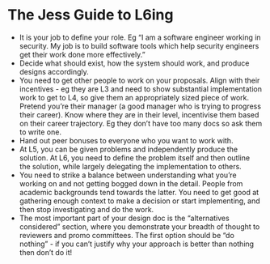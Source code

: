 # The Jess Guide to L6ing

- It is your job to define your role. Eg “I am a software engineer working in security. My job is to build software tools which help security engineers get their work done more effectively.”
- Decide what should exist, how the system should work, and produce designs accordingly.
- You need to get other people to work on your proposals. Align with their incentives - eg they are L3 and need to show substantial implementation work to get to L4, so give them an appropriately sized piece of work. Pretend you’re their manager (a good manager who is trying to progress their career). Know where they are in their level, incentivise them based on their career trajectory. Eg they don’t have too many docs so ask them to write one.
- Hand out peer bonuses to everyone who you want to work with.
- At L5, you can be given problems and independently produce the solution. At L6, you need to define the problem itself and then outline the solution, while largely delegating the implementation to others.
- You need to strike a balance between understanding what you’re working on and not getting bogged down in the detail. People from academic backgrounds tend towards the latter. You need to get good at gathering enough context to make a decision or start implementing, and then stop investigating and do the work.
- The most important part of your design doc is the “alternatives considered” section, where you demonstrate your breadth of thought to reviewers and promo committees. The first option should be “do nothing” - if you can’t justify why your approach is better than nothing then don’t do it!
